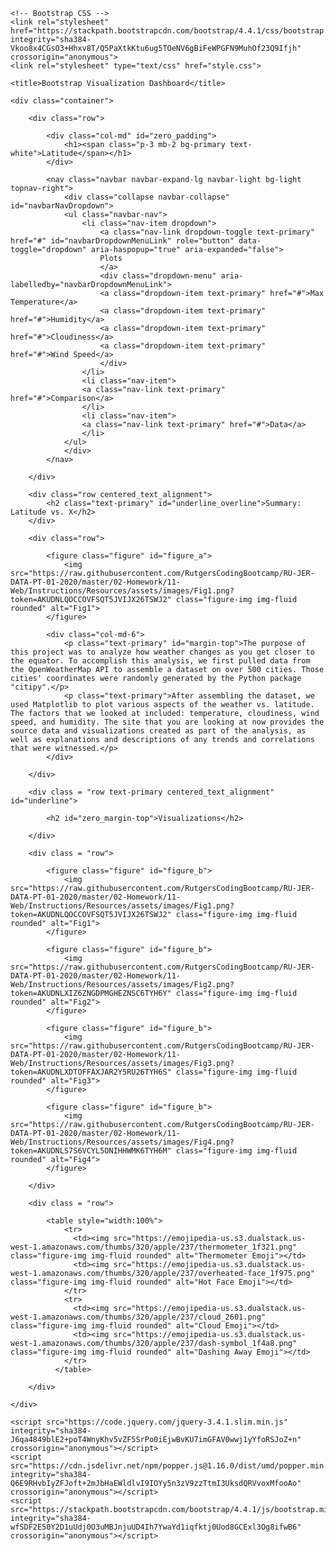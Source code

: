<!doctype html>
<html lang="en">

  <head>
    <!-- Required meta tags -->
    <meta charset="utf-8">
    <meta name="viewport" content="width=device-width, initial-scale=1, shrink-to-fit=no">

    <!-- Bootstrap CSS -->
    <link rel="stylesheet" href="https://stackpath.bootstrapcdn.com/bootstrap/4.4.1/css/bootstrap.min.css" integrity="sha384-Vkoo8x4CGsO3+Hhxv8T/Q5PaXtkKtu6ug5TOeNV6gBiFeWPGFN9MuhOf23Q9Ifjh" crossorigin="anonymous">
    <link rel="stylesheet" type="text/css" href="style.css">

    <title>Bootstrap Visualization Dashboard</title>
  </head>

  <body>

    <div class="container">

        <div class="row">

            <div class="col-md" id="zero_padding">
                <h1><span class="p-3 mb-2 bg-primary text-white">Latitude</span></h1>
            </div>
            
            <nav class="navbar navbar-expand-lg navbar-light bg-light topnav-right">
                <div class="collapse navbar-collapse" id="navbarNavDropdown">
                <ul class="navbar-nav">
                    <li class="nav-item dropdown">
                        <a class="nav-link dropdown-toggle text-primary" href="#" id="navbarDropdownMenuLink" role="button" data-toggle="dropdown" aria-haspopup="true" aria-expanded="false">
                        Plots
                        </a>
                        <div class="dropdown-menu" aria-labelledby="navbarDropdownMenuLink">
                        <a class="dropdown-item text-primary" href="#">Max Temperature</a>
                        <a class="dropdown-item text-primary" href="#">Humidity</a>
                        <a class="dropdown-item text-primary" href="#">Cloudiness</a>
                        <a class="dropdown-item text-primary" href="#">Wind Speed</a>
                        </div>
                    </li>
                    <li class="nav-item">
                    <a class="nav-link text-primary" href="#">Comparison</a>
                    </li>
                    <li class="nav-item">
                    <a class="nav-link text-primary" href="#">Data</a>
                    </li>
                </ul>
                </div>
            </nav>

        </div>

        <div class="row centered_text_alignment">
            <h2 class="text-primary" id="underline_overline">Summary: Latitude vs. X</h2>
        </div>

        <div class="row">

            <figure class="figure" id="figure_a">
                <img src="https://raw.githubusercontent.com/RutgersCodingBootcamp/RU-JER-DATA-PT-01-2020/master/02-Homework/11-Web/Instructions/Resources/assets/images/Fig1.png?token=AKUDNLQOCCOVFSQT5JVIJX26TSWJ2" class="figure-img img-fluid rounded" alt="Fig1">
            </figure>

            <div class="col-md-6">
                <p class="text-primary" id="margin-top">The purpose of this project was to analyze how weather changes as you get closer to the equator. To accomplish this analysis, we first pulled data from the OpenWeatherMap API to assemble a dataset on over 500 cities. Those cities' coordinates were randomly generated by the Python package "citipy".</p>
                <p class="text-primary">After assembling the dataset, we used Matplotlib to plot various aspects of the weather vs. latitude. The factors that we looked at included: temperature, cloudiness, wind speed, and humidity. The site that you are looking at now provides the source data and visualizations created as part of the analysis, as well as explanations and descriptions of any trends and correlations that were witnessed.</p>
            </div>

        </div>

        <div class = "row text-primary centered_text_alignment" id="underline">

            <h2 id="zero_margin-top">Visualizations</h2>

        </div>

        <div class = "row">

            <figure class="figure" id="figure_b">
                <img src="https://raw.githubusercontent.com/RutgersCodingBootcamp/RU-JER-DATA-PT-01-2020/master/02-Homework/11-Web/Instructions/Resources/assets/images/Fig1.png?token=AKUDNLQOCCOVFSQT5JVIJX26TSWJ2" class="figure-img img-fluid rounded" alt="Fig1">
            </figure>

            <figure class="figure" id="figure_b">
                <img src="https://raw.githubusercontent.com/RutgersCodingBootcamp/RU-JER-DATA-PT-01-2020/master/02-Homework/11-Web/Instructions/Resources/assets/images/Fig2.png?token=AKUDNLXIZ6ZNGDPMGHEZNSC6TYH6Y" class="figure-img img-fluid rounded" alt="Fig2">
            </figure>

            <figure class="figure" id="figure_b">
                <img src="https://raw.githubusercontent.com/RutgersCodingBootcamp/RU-JER-DATA-PT-01-2020/master/02-Homework/11-Web/Instructions/Resources/assets/images/Fig3.png?token=AKUDNLXDTOFFAXJAR2Y5RU26TYH6S" class="figure-img img-fluid rounded" alt="Fig3">
            </figure>

            <figure class="figure" id="figure_b">
                <img src="https://raw.githubusercontent.com/RutgersCodingBootcamp/RU-JER-DATA-PT-01-2020/master/02-Homework/11-Web/Instructions/Resources/assets/images/Fig4.png?token=AKUDNLS7S6VCYL5ONIHHWMK6TYH6M" class="figure-img img-fluid rounded" alt="Fig4">
            </figure>

        </div>

        <div class = "row">

            <table style="width:100%">
                <tr>
                  <td><img src="https://emojipedia-us.s3.dualstack.us-west-1.amazonaws.com/thumbs/320/apple/237/thermometer_1f321.png" class="figure-img img-fluid rounded" alt="Thermometer Emoji"></td>
                  <td><img src="https://emojipedia-us.s3.dualstack.us-west-1.amazonaws.com/thumbs/320/apple/237/overheated-face_1f975.png" class="figure-img img-fluid rounded" alt="Hot Face Emoji"></td>
                </tr>
                <tr>
                  <td><img src="https://emojipedia-us.s3.dualstack.us-west-1.amazonaws.com/thumbs/320/apple/237/cloud_2601.png" class="figure-img img-fluid rounded" alt="Cloud Emoji"></td>
                  <td><img src="https://emojipedia-us.s3.dualstack.us-west-1.amazonaws.com/thumbs/320/apple/237/dash-symbol_1f4a8.png" class="figure-img img-fluid rounded" alt="Dashing Away Emoji"></td>
                </tr>
              </table>

        </div>

    </div>

    <script src="https://code.jquery.com/jquery-3.4.1.slim.min.js" integrity="sha384-J6qa4849blE2+poT4WnyKhv5vZF5SrPo0iEjwBvKU7imGFAV0wwj1yYfoRSJoZ+n" crossorigin="anonymous"></script>
    <script src="https://cdn.jsdelivr.net/npm/popper.js@1.16.0/dist/umd/popper.min.js" integrity="sha384-Q6E9RHvbIyZFJoft+2mJbHaEWldlvI9IOYy5n3zV9zzTtmI3UksdQRVvoxMfooAo" crossorigin="anonymous"></script>
    <script src="https://stackpath.bootstrapcdn.com/bootstrap/4.4.1/js/bootstrap.min.js" integrity="sha384-wfSDF2E50Y2D1uUdj0O3uMBJnjuUD4Ih7YwaYd1iqfktj0Uod8GCExl3Og8ifwB6" crossorigin="anonymous"></script>

  </body>

</html>